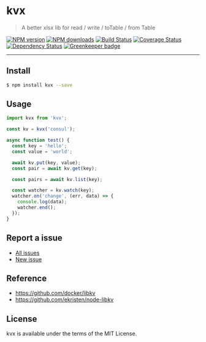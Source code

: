 kvx
===========

> A better xlsx lib for read / write / toTable / from Table

[![NPM version](https://img.shields.io/npm/v/kvx.svg)](https://www.npmjs.com/package/kvx)
[![NPM downloads](https://img.shields.io/npm/dm/kvx.svg)](https://www.npmjs.com/package/kvx)
[![Build Status](https://travis-ci.org/kvxjs/kvx.svg?branch=master)](https://travis-ci.org/kvxjs/kvx)
[![Coverage Status](https://coveralls.io/repos/github/kvxjs/kvx/badge.svg?branch=master)](https://coveralls.io/github/kvxjs/kvx?branch=master)
[![Dependency Status](https://david-dm.org/kvxjs/kvx.svg)](https://david-dm.org/kvxjs/kvx)
[![Greenkeeper badge](https://badges.greenkeeper.io/kvxjs/kvx.svg)](https://greenkeeper.io/)

---

## Install

```bash
$ npm install kvx --save
```

## Usage

```javascript
import kvx from 'kvx';

const kv = kvx('consul');

async function test() {
  const key = 'hello';
  const value = 'world';

  await kv.put(key, value);
  const pair = await kv.get(key);

  const pairs = await kv.list(key);

  const watcher = kv.watch(key);
  watcher.on('change', (err, data) => {
    console.log(data);
    watcher.end();
  });
}
```

## Report a issue

* [All issues](https://github.com/kvxjs/kvx/issues)
* [New issue](https://github.com/kvxjs/kvx/issues/new)

## Reference

- https://github.com/docker/libkv
- https://github.com/ekristen/node-libkv

## License

kvx is available under the terms of the MIT License.
